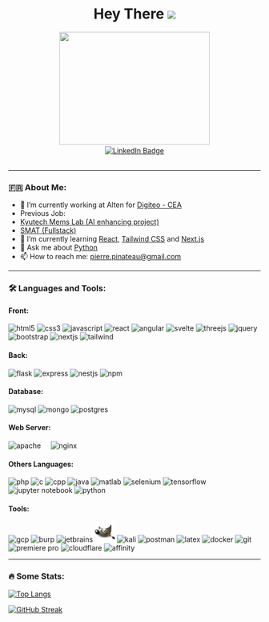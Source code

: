 <div id="header" align="center">
   <h1>
  Hey There
  <img src="https://media.giphy.com/media/hvRJCLFzcasrR4ia7z/giphy.gif" width="30px"/>
</h1>
   <div align="center">
  <img src="https://i.pinimg.com/originals/e4/26/70/e426702edf874b181aced1e2fa5c6cde.gif" width="300" height="225"/>
</div>
  <div id="badges">
    <a href="https://www.linkedin.com/in/pierre-pinateau-4212b4253/">
      <img src="https://img.shields.io/badge/LinkedIn-blue?style=for-the-badge&logo=linkedin&logoColor=white" alt="LinkedIn Badge"/>
    </a>
   </div>
   <img src="https://komarev.com/ghpvc/?username=Weyrd&style=flat-square&color=blue" alt=""/>
</div>



---
### 🇫🇷 About Me:
- 🔭 I’m currently working at Alten for [Digiteo - CEA](https://www.wikiwand.com/fr/articles/Digiteo)
- Previous Job: 
- [Kyutech Mems Lab (AI enhancing project)](http://www.life.kyutech.ac.jp/~momo/)
- [SMAT (Fullstack)](https://www.smat.io/)
- 🌱 I’m currently learning [React](https://reactjs.org/), [Tailwind CSS](https://tailwindcss.com/) and [Next.js](https://nextjs.org/)
- 💬 Ask me about [Python](https://www.python.org/)
- 📫 How to reach me: pierre.pinateau@gmail.com
---
### :hammer_and_wrench: Languages and Tools:
#### Front:
<div>
  <img src="https://skillicons.dev/icons?i=html" title="html5" alt="html5" width="40" height="40"/>
  <img src="https://skillicons.dev/icons?i=css" title="css3" alt="css3" width="40" height="40"/>
  <img src="https://skillicons.dev/icons?i=js" title="javascript" alt="javascript" width="40" height="40"/>
  <img src="https://skillicons.dev/icons?i=react" title="react" alt="react" width="40" height="40"/>
  <img src="https://skillicons.dev/icons?i=angular" title="angular" alt="angular" width="40" height="40"/>
  <img src="https://skillicons.dev/icons?i=svelte" title="svelte" alt="svelte" width="40" height="40"/>
  <img src="https://skillicons.dev/icons?i=threejs" title="threejs" alt="threejs" width="40" height="40"/>
  <img src="https://skillicons.dev/icons?i=jquery" title="jquery" alt="jquery" width="40" height="40"/>
  <img src="https://skillicons.dev/icons?i=bootstrap" title="bootstrap" alt="bootstrap" width="40" height="40"/>
  <img src="https://skillicons.dev/icons?i=nextjs" title="nextjs" alt="nextjs" width="40" height="40"/>
  <img src="https://skillicons.dev/icons?i=tailwind" title="tailwind" alt="tailwind" width="40" height="40"/>
</div>
  
#### Back:
<div>
<img src="https://skillicons.dev/icons?i=flask" title="flask" alt="flask" width="40" height="40"/>
<img src="https://skillicons.dev/icons?i=express" title="express" alt="express" width="40" height="40"/>
<img src="https://skillicons.dev/icons?i=nestjs" title="nestjs" alt="nestjs" width="40" height="40"/>
<img src="https://skillicons.dev/icons?i=npm" title="npm" alt="npm" width="40" height="40"/>
</div>


#### Database:
<div>
<img src="https://skillicons.dev/icons?i=mysql" title="mysql" alt="mysql" width="40" height="40"/>
<img src="https://skillicons.dev/icons?i=mongodb" title="mongo" alt="mongo" width="40" height="40"/>
<img src="https://skillicons.dev/icons?i=postgres" title="postgres" alt="postgres" width="40" height="40"/>
</div>


#### Web Server:
<div>
  <img src="https://cdn.jsdelivr.net/gh/devicons/devicon/icons/apache/apache-original.svg" title="apache" alt="apache" width="40" height="40"/>
  <img width="12" />
  <img src="https://cdn.jsdelivr.net/gh/devicons/devicon/icons/nginx/nginx-original.svg" title="nginx" alt="nginx" width="40" height="40"/>
</div>



#### Others Languages:
<div>
  <img src="https://skillicons.dev/icons?i=php" title="php" alt="php" width="40" height="40"/>
  <img src="https://skillicons.dev/icons?i=c" title="c" alt="c" width="40" height="40"/>
  <img src="https://skillicons.dev/icons?i=cpp" title="cpp" alt="cpp" width="40" height="40"/>
  <img src="https://skillicons.dev/icons?i=java" title="java" alt="java" width="40" height="40"/>
  <img src="https://skillicons.dev/icons?i=matlab" title="matlab" alt="matlab" width="40" height="40"/>
  <img src="https://skillicons.dev/icons?i=selenium" title="selenium" alt="selenium" width="40" height="40"/>
  <img src="https://skillicons.dev/icons?i=tensorflow" title="tensorflow" alt="tensorflow" width="40" height="40"/>
  <img src="https://skillicons.dev/icons?i=jupither" title="jupyter notebook" alt="jupyter notebook" width="40" height="40"/>
  <img src="https://skillicons.dev/icons?i=python" title="python" alt="python" width="40" height="40"/>
</div>

#### Tools:
<div>
   <img src="https://skillicons.dev/icons?i=gcp" title="gcp" alt="gcp" width="40" height="40"/>
  <img src="https://www.svgrepo.com/show/454430/burpsuite-security-software.svg" title="burp" alt="burp" width="40" height="40"/>
  <img src="https://cdn.jsdelivr.net/gh/devicons/devicon/icons/jetbrains/jetbrains-original.svg" title="jetbrains" alt="jetbrains" width="40" height="40"/>
  <img src="https://raw.githubusercontent.com/devicons/devicon/1119b9f84c0290e0f0b38982099a2bd027a48bf1/icons/gimp/gimp-original.svg" title="gimp" alt="gimp" width="40" height="40"/>
  <img src="https://skillicons.dev/icons?i=kali" title="kali" alt="kali" width="40" height="40"/>
  <img src="https://skillicons.dev/icons?i=postman" title="postman" alt="postman" width="40" height="40"/>
  <img src="https://skillicons.dev/icons?i=latex" title="latex" alt="latex" width="40" height="40"/>
  <img src="https://skillicons.dev/icons?i=docker" title="docker" alt="docker" width="40" height="40"/>
  <img src="https://skillicons.dev/icons?i=git" title="git" alt="git" width="40" height="40"/>
  <img src="https://cdn.jsdelivr.net/gh/devicons/devicon/icons/premierepro/premierepro-original.svg" title="premiere pro" alt="premiere pro" width="40" height="40"/>
   <img src="https://skillicons.dev/icons?i=cloudflare" title="cloudflare" alt="cloudflare" width="40" height="40"/>
     <img src="https://skillicons.dev/icons?i=affinity-photo" title="affinity" alt="affinity" width="40" height="40"/>

</div>



---
### :fire: Some Stats:
[![Top Langs](https://github-readme-stats.vercel.app/api/top-langs/?username=Weyrd&hide=Jupyter%20Notebook&theme=radical&layout=compact)](https://github.com/anuraghazra/github-readme-stats)

[![GitHub Streak](http://github-readme-streak-stats.herokuapp.com?user=Weyrd&exclude_days=Sun%2CSat&theme=radical)](https://git.io/streak-stats)
<!--![Anurag's GitHub stats](https://github-readme-stats.vercel.app/api?username=Weyrd&show_icons=true&theme=radical)


**Weyrd/Weyrd** is a ✨ _special_ ✨ repository because its `README.md` (this file) appears on your GitHub profile.

Here are some ideas to get you started:

- 🔭 I’m currently working on ...
- 🌱 I’m currently learning ...
- 👯 I’m looking to collaborate on ...
- 🤔 I’m looking for help with ...
- 💬 Ask me about ...
- 📫 How to reach me: ...
- 😄 Pronouns: ...
- ⚡ Fun fact: ...
-->
